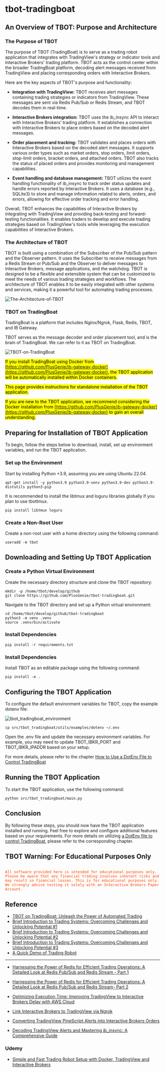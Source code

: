 # tbot-tradingboat

## An Overview of TBOT: Purpose and Architecture

### The Purpose of TBOT

The purpose of TBOT (TradingBoat) is to serve as a trading robot application that integrates with TradingView's strategy or indicator tools and Interactive Brokers' trading platform. TBOT acts as the control center within the broader TradingBoat platform, decoding alert messages received from TradingView and placing corresponding orders with Interactive Brokers.

Here are the key aspects of TBOT's purpose and functionality:

- **Integration with TradingView:** TBOT receives alert messages containing trading strategies or indicators from TradingView. These messages are sent via Redis Pub/Sub or Redis Stream, and TBOT decodes them in real-time.

- **Interactive Brokers integration:** TBOT uses the ib_insync API to interact with Interactive Brokers' trading platform. It establishes a connection with Interactive Brokers to place orders based on the decoded alert messages.

- **Order placement and tracking:** TBOT validates and places orders with Interactive Brokers based on the decoded alert messages. It supports various order types such as market orders, stop orders, limit orders, stop-limit orders, bracket orders, and attached orders. TBOT also tracks the status of placed orders and provides monitoring and management capabilities.

- **Event handling and database management:** TBOT utilizes the event handling functionality of ib_insync to track order status updates and handle errors reported by Interactive Brokers. It uses a database (e.g., SQLite3) to store and manage information related to alerts, orders, and errors, allowing for effective order tracking and error handling.

Overall, TBOT enhances the capabilities of Interactive Brokers by integrating with TradingView and providing back-testing and forward-testing functionalities. It enables traders to develop and execute trading strategies based on TradingView's tools while leveraging the execution capabilities of Interactive Brokers.


### The Architecture of TBOT

TBOT is built using a combination of the Subscriber of the Pub/Sub pattern and the Observer pattern. It uses the Subscriber to receive messages from a Redis Stream or Pub/Sub and the Observer to deliver messages to Interactive Brokers, message applications, and the watchdog. TBOT is designed to be a flexible and extensible system that can be customized to meet the needs of various trading strategies and workflows. The architecture of TBOT enables it to be easily integrated with other systems and services, making it a powerful tool for automating trading processes.

![The-Architecture-of-TBOT](https://github.com/PlusGenie/tbot-tradingboat/assets/1986788/17e80fd5-e740-4cf1-acb1-93bbe225e33b)


### TBOT on TradingBoat

TradingBoat is a platform that includes Nginx/Ngrok, Flask, Redis, TBOT, and IB Gateway.

TBOT serves as the message decoder and order placement tool, and is the brain of TradingBoat. We can refer to it as TBOT on TradingBoat.

![TBOT-on-TradingBoat](https://user-images.githubusercontent.com/1986788/226757087-16d96ad4-30f6-4310-bc70-eec3cc38dea9.png)

<mark>If you install TradingBoat using Docker from [https://github.com/PlusGenie/ib-gateway-docker](https://github.com/PlusGenie/ib-gateway-docker), the TBOT application will be automatically installed within Docker containers.</mark>

<mark>This page provides instructions for standalone installation of the TBOT application.</mark>

<mark>If you are new to the TBOT application, we recommend considering the Docker installation from [https://github.com/PlusGenie/ib-gateway-docker](https://github.com/PlusGenie/ib-gateway-docker) to gain an overall understanding.</mark>


## Preparing for Installation of TBOT Application
To begin, follow the steps below to download, install, set up environment variables, and run the TBOT application.

### Set up the Environment
Start by installing Python +3.9, assuming you are using Ubuntu 22.04.

```console
apt-get install -y python3.9 python3.9-venv python3.9-dev python3.9-distutils python3-pip
```

It is recommended to install the libtmux and loguru libraries globally if you plan to use tbottmux.
```console
pip install libtmux loguru
```

### Create a Non-Root User
Create a non-root user with a home directory using the following command:
```console
useradd -m tbot
```

## Downloading and Setting Up TBOT Application
### Create a Python Virtual Environment
Create the necessary directory structure and clone the TBOT repository:

```console
mkdir -p /home/tbot/develop/github
git clone https://github.com/PlusGenie/tbot-tradingboat.git
```

Navigate to the TBOT directory and set up a Python virtual environment:
```console
cd /home/tbot/develop/github/tbot-tradingboat
python3 -m venv .venv
source .venv/bin/activate
```

### Install Dependencies
```console
pip install -r requirements.txt
```

### Install Dependencies
Install TBOT as an editable package using the following command:
```console
pip install -e .
```

## Configuring the TBOT Application
To configure the default environment variables for TBOT, copy the example dotenv file:

![tbot_tradingboat_environment](https://github.com/PlusGenie/tbot-tradingboat/assets/1986788/39ae2f49-dc14-4c0c-8fe0-1fbb830343a8)

```console
cp src/tbot_tradingboat/utils/examples/dotenv ~/.env
```
Open the .env file and update the necessary environment variables. For example, you may need to update TBOT_IBKR_PORT and TBOT_IBKR_IPADDR based on your setup.

For more details, please refer to the chapter [How to Use a DotEnv File to Control TradingBoat](https://tbot.plusgenie.com/how-to-use-a-dotenv-file-to-control-tradingboat-2)

## Running the TBOT Application
To start the TBOT application, use the following command:
```console
python src/tbot_tradingboat/main.py
```

## Conclusion
By following these steps, you should now have the TBOT application installed and running. Feel free to explore and configure additional features based on your requirements.
For more details on utilizing [a DotEnv file to control TradingBoat](https://tbot.plusgenie.com/how-to-use-a-dotenv-file-to-control-tradingboat-2), please refer to the corresponding chapter.


## TBOT Warning: For Educational Purposes Only

<code style="color : orangered">
All software provided here is intended for educational purposes only. Please be aware that any financial trading involves inherent risks and may result in financial losses. This is for educational purposes only. We strongly advise testing it solely with an Interactive Brokers Paper Account.
</code>

## Reference
* [TBOT on TradingBoat: Unleash the Power of Automated Trading](https://tbot.plusgenie.com/unleash-the-power-of-automated-trading)
* [Brief Introduction to Trading Systems: Overcoming Challenges and Unlocking Potential #1](https://tbot.plusgenie.com/brief-introduction-to-trading-systems-overcoming-challenges-and-unlocking-potential)
* [Brief Introduction to Trading Systems: Overcoming Challenges and Unlocking Potential #2](https://tbot.plusgenie.com/brief-introduction-to-trading-systems-overcoming-challenges-and-unlocking-potential-2)
* [Brief Introduction to Trading Systems: Overcoming Challenges and Unlocking Potential #3](https://tbot.plusgenie.com/brief-introduction-to-trading-systems-overcoming-challenges-and-unlocking-potential-3)
* [A Quick Demo of Trading Robot](https://tbot.plusgenie.com/a-quick-demo-of-tbot-on-tradingboat)
---
* [Harnessing the Power of Redis for Efficient Trading Operations: A Detailed Look at Redis Pub/Sub and Redis Stream - Part 1](https://tbot.plusgenie.com/harnessing-the-power-of-redis-for-efficient-trading-operations-a-detailed-look-at-redis-pub-sub-and-redis-stream)

* [Harnessing the Power of Redis for Efficient Trading Operations: A Detailed Look at Redis Pub/Sub and Redis Stream- Part 2](https://tbot.plusgenie.com/harnessing-the-power-of-redis-for-efficient-trading-operations-a-detailed-look-at-redis-pub-sub-and-redis-stream-part-2/)

* [Optimizing Execution Time: Improving TradingView to Interactive Brokers Delay with AWS Cloud](https://tbot.plusgenie.com/optimizing-execution-time-improving-tradingview-to-interactive-brokers-delay-with-aws-cloud)

* [Link Interactive Brokers to TradingView via Ngrok](https://tbot.plusgenie.com/link-interactive-brokers-to-tradingview-via-ngrok-2)

* [Converting TradingView PineScript Alerts into Interactive Brokers Orders](https://tbot.plusgenie.com/converting-tradingview-pinescript-alerts-into-interactive-brokers-orders)

* [Decoding TradingView Alerts and Mastering ib_insync: A Comprehensive Guide](https://tbot.plusgenie.com/decoding-tradingview-alerts-and-mastering-ib_insync-a-comprehensive-guide)<br>

### Udemy
* [Simple and Fast Trading Robot Setup with Docker, TradingView and Interactive Brokers](https://www.udemy.com/course/simple-and-fast-trading-robot-setup-with-docker-tradingview/)

